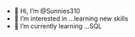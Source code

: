- 👋 Hi, I’m @Sunnies310
- 👀 I’m interested in ...learning new skills
- 🌱 I’m currently learning ...SQL

<!---
Sunnies310/Sunnies310 is a ✨ special ✨ repository because its `README.md` (this file) appears on your GitHub profile.
You can click the Preview link to take a look at your changes.
--->

